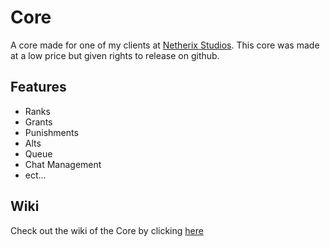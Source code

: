 # Core

A core made for one of my clients at [Netherix Studios](https://discord.gg/netherix-studios-672640396844728320). 
This core was made at a low price but given rights to release on github.

## Features
* Ranks
* Grants
* Punishments
* Alts
* Queue
* Chat Management
* ect...

## Wiki
Check out the wiki of the Core by clicking [here](https://github.com/TewPingz/Core/wiki)
